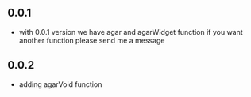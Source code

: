 ## 0.0.1

* with 0.0.1 version we have agar and agarWidget function if you want another function please send me a message 

## 0.0.2

* adding agarVoid function
